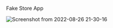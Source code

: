 Fake Store App

![Screenshot from 2022-08-26 21-30-16](https://user-images.githubusercontent.com/96636634/186969309-a71e6ba7-897c-4b05-8a35-4e71bd1a793c.png)
